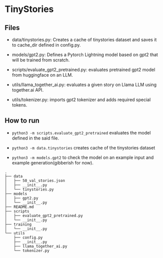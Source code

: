# TinyStories

## Files

- data/tinystories.py: Creates a cache of tinystories dataset and saves it to cache_dir defined in config.py.

- models/gpt2.py: Defines a Pytorch Lightning model based on gpt2 that will be trained from scratch.

- scripts/evaluate_gpt2_pretrained.py: evaluates pretrained gpt2 model from huggingface on an LLM.

- utils/llama_together_ai.py: evaluates a given story on Llama LLM using together.ai API.

- utils/tokenizer.py: imports gpt2 tokenizer and adds required special tokens.

## How to run

- `python3 -m scripts.evaluate_gpt2_pretrained` evaluates the model defined in the said file.

- `python3 -m data.tinystories` creates cache of the tinystories dataset

- `python3 -m models.gpt2` to check the model on an example input and example generation(gibberish for now).

```
.
├── data
│   ├── 50_val_stories.json
│   ├── __init__.py
│   └── tinystories.py
├── models
│   ├── gpt2.py
│   └── __init__.py
├── README.md
├── scripts
│   ├── evaluate_gpt2_pretrained.py
│   └── __init__.py
├── training
│   └── __init__.py
└── utils
    ├── config.py
    ├── __init__.py
    ├── llama_together_ai.py
    └── tokenizer.py
```
